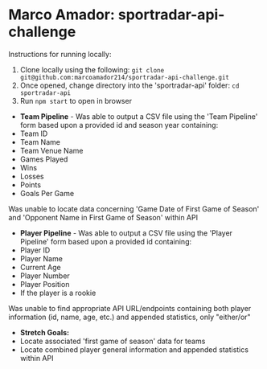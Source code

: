 # Marco Amador: sportradar-api-challenge

Instructions for running locally:
1. Clone locally using the following:  `git clone git@github.com:marcoamador214/sportradar-api-challenge.git`
2. Once opened, change directory into the 'sportradar-api' folder: `cd sportradar-api`
3. Run `npm start` to open in browser

* **Team Pipeline** - Was able to output a CSV file using the 'Team Pipeline' form based upon a provided id and season year containing:
* Team ID
* Team Name
* Team Venue Name
* Games Played
* Wins
* Losses
* Points
* Goals Per Game

Was unable to locate data concerning 'Game Date of First Game of Season' and 'Opponent Name in First Game of Season' within API

* **Player Pipeline** - Was able to output a CSV file using the 'Player Pipeline' form based upon a provided id containing:
* Player ID
* Player Name
* Current Age
* Player Number
* Player Position
* If the player is a rookie

Was unable to find appropriate API URL/endpoints containing both player information (id, name, age, etc.) and appended statistics, only "either/or"

* **Stretch Goals:**
* Locate associated 'first game of season' data for teams
* Locate combined player general information and appended statistics within API 



